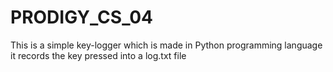 # PRODIGY_CS_04
This is a simple key-logger which is made in Python programming language it records the key pressed into a log.txt file
